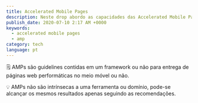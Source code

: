 ```yaml
---
title: Accelerated Mobile Pages
description: Neste drop abordo as capacidades das Accelerated Mobile Pages.
publish_date: 2020-07-10 2:17 AM +0000
keywords:
  - accelerated mobile pages
  - amp
category: tech
language: pt
---
```


🗒 AMPs são guidelines contidas em um framework ou não para entrega de páginas web performáticas no meio móvel ou não.

💡 AMPs não são intrínsecas a uma ferramenta ou domínio, pode-se alcançar os mesmos resultados apenas seguindo as recomendações.

<!-- <Video src="https://video.twimg.com/ext_tw_video/1281197689594658816/pu/vid/886x618/O8uVtNf-grJ-PVAU.mp4?tag=10" /> -->
